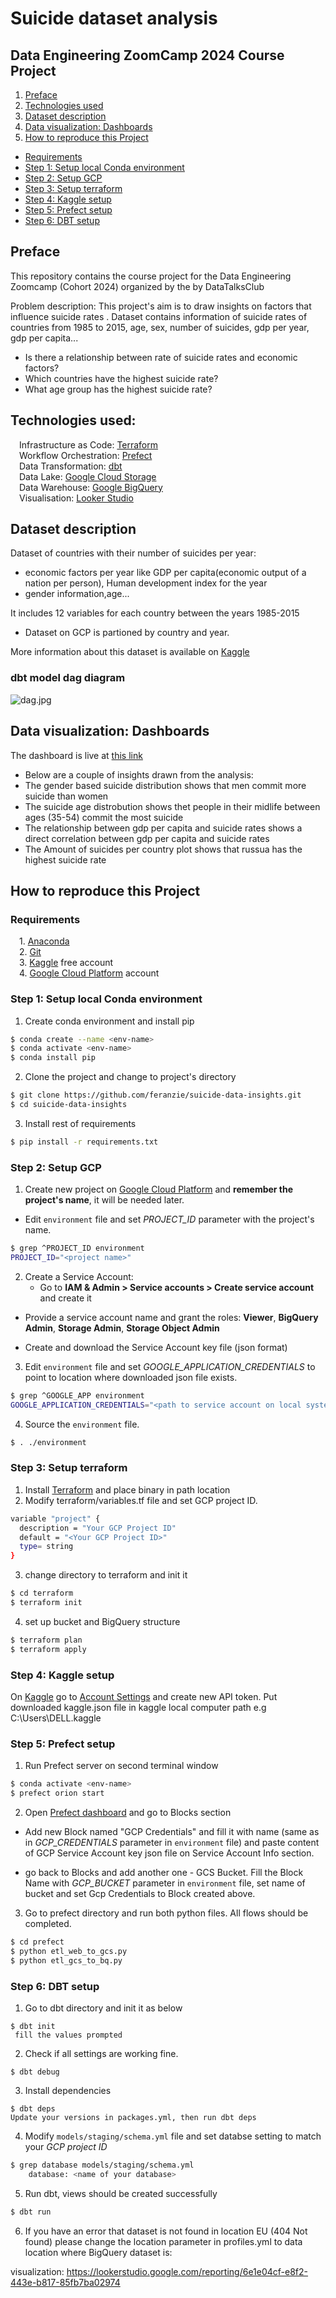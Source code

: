 # Suicide dataset analysis

## Data Engineering ZoomCamp 2024 Course Project 

1. [Preface](#preface)
2. [Technologies used](#technologies-used)
3. [Dataset description](#dataset-description)
4. [Data visualization: Dashboards](#data-visualization-dashboards)
5. [How to reproduce this Project](#how-to-reproduce-this-project)
  - [Requirements](#requirements)
  - [Step 1: Setup local Conda environment](#step-1-setup-local-conda-environment)
  - [Step 2: Setup GCP](#step-2-setup-gcp)
  - [Step 3: Setup terraform](#step-3-setup-terraform)
  - [Step 4: Kaggle setup](#step-4-kaggle-setup)
  - [Step 5: Prefect setup](#step-5-prefect-setup)
  - [Step 6: DBT setup](#step-6-dbt-setup)

## Preface

This repository contains the course project for the Data Engineering Zoomcamp (Cohort 2024) organized by the by DataTalksClub

Problem description: This project's aim is to draw insights on factors that influence suicide rates .
Dataset contains information of suicide rates of countries from 1985 to 2015, age, sex, number of suicides, gdp per year, gdp per capita...

- Is there a relationship between rate of suicide rates and economic factors?
- Which countries have the highest suicide rate?
- What age group has the highest suicide rate?

## Technologies used:
&emsp;Infrastructure as Code: [Terraform](https://www.terraform.io)      
&emsp;Workflow Orchestration: [Prefect](https://www.prefect.io)   
&emsp;Data Transformation: [dbt](https://www.getdbt.com)  
&emsp;Data Lake: [Google Cloud Storage](https://cloud.google.com/storage)     
&emsp;Data Warehouse: [Google BigQuery](https://cloud.google.com/bigquery)    
&emsp;Visualisation: [Looker Studio](http://lookerstudio.google.com/)  


## Dataset description

Dataset of countries with their number of suicides per year:
- economic factors per year like GDP per capita(economic output of a nation per person), Human development index for the year
- gender information,age...

It includes 12 variables for each country between the years 1985-2015



- Dataset on GCP is partioned by country and year.

More information about this dataset is available on [Kaggle](https://www.kaggle.com/datasets/russellyates88/suicide-rates-overview-1985-to-2016)

### dbt model dag diagram

![dag.jpg](https://github.com/feranzie/suicide-data-insights/blob/master/images/dag.jpg)

## Data visualization: Dashboards

The dashboard is live at [this link](https://lookerstudio.google.com/reporting/6e1e04cf-e8f2-443e-b817-85fb7ba02974)
- Below are a couple of insights drawn from the analysis:
- The gender based suicide distribution shows that men commit more suicide than women
- The suicide age distrobution shows thet people in their midlife between ages (35-54) commit the most suicide
- The relationship between gdp per capita and suicide rates shows a direct correlation between gdp per capita and suicide rates
- The Amount of suicides per country plot shows that russua has the highest suicide rate



## How to reproduce this Project

### Requirements

&emsp;1. [Anaconda](https://www.anaconda.com/)<br>
&emsp;2. [Git](https://git-scm.com/)<br>
&emsp;3. [Kaggle](https://www.kaggle.com/) free account<br>
&emsp;4. [Google Cloud Platform]() account<br>

### Step 1: Setup local Conda environment

1. Create conda environment and install pip
```bash
$ conda create --name <env-name>
$ conda activate <env-name>
$ conda install pip
```
2. Clone the project and change to project's directory
```bash
$ git clone https://github.com/feranzie/suicide-data-insights.git
$ cd suicide-data-insights
```
3. Install rest of requirements
```bash
$ pip install -r requirements.txt
```
### Step 2: Setup GCP

1. Create new project on [Google Cloud Platform](https://console.cloud.google.com/projectcreate) and **remember the project's name**, it will be needed later. 


- Edit ```environment``` file and set *PROJECT_ID* parameter with the project's name.

```bash
$ grep ^PROJECT_ID environment
PROJECT_ID="<project name>"
```

2. Create a Service Account:
    - Go to **IAM & Admin > Service accounts > Create service account** and create it

- Provide a service account name and grant the roles: **Viewer**, **BigQuery Admin**, **Storage Admin**, **Storage Object Admin**

- Create and download the Service Account key file (json format)

3. Edit ```environment``` file and set *GOOGLE_APPLICATION_CREDENTIALS* to point to location where downloaded json file exists.

```bash
$ grep ^GOOGLE_APP environment
GOOGLE_APPLICATION_CREDENTIALS="<path to service account on local system>"
```
4. Source the ```environment``` file.
```bash
$ . ./environment
```

### Step 3: Setup terraform

1. Install [Terraform](https://www.terraform.io) and place binary in path location
2. Modify terraform/variables.tf file and set GCP project ID. 

```bash
variable "project" {
  description = "Your GCP Project ID"
  default = "<Your GCP Project ID>"
  type= string
}

```
3. change directory to terraform and init it

```bash
$ cd terraform
$ terraform init
```

4. set up bucket and BigQuery structure

```bash
$ terraform plan
$ terraform apply
```

### Step 4: Kaggle setup

On [Kaggle](https://www.kaggle.com/) go to [Account Settings](https://www.kaggle.com/settings/account) and create new API token.
Put downloaded kaggle.json file in kaggle local computer path e.g C:\Users\DELL\.kaggle

### Step 5: Prefect setup

1. Run Prefect server on second terminal window

```bash
$ conda activate <env-name>
$ prefect orion start
```

2. Open [Prefect dashboard](http://127.0.0.1:4200) and go to Blocks section

- Add new Block named "GCP Credentials" and fill it with name (same as in *GCP_CREDENTIALS* parameter in ```environment``` file) and paste content of GCP Service Account key json file on Service Account Info section.


- go back to Blocks and add another one - GCS Bucket. Fill the Block Name with *GCP_BUCKET* parameter in ```environment``` file, set name of bucket and set Gcp Credentials to Block created above.


3. Go to prefect directory and run both python files. All flows should be completed.

```bash
$ cd prefect
$ python etl_web_to_gcs.py
$ python etl_gcs_to_bq.py
```

### Step 6: DBT setup

1. Go to dbt directory and init it as below

```
$ dbt init
 fill the values prompted
```

2. Check if all settings are working fine.

```
$ dbt debug
```


3. Install dependencies

```
$ dbt deps
Update your versions in packages.yml, then run dbt deps
```

4. Modify ```models/staging/schema.yml``` file and set databse setting to match your *GCP project ID*

```bash
$ grep database models/staging/schema.yml
    database: <name of your database>
```

5. Run dbt, views should be created successfully

```bash
$ dbt run
```

6. If you have an error that dataset is not found in location EU (404 Not found) please change the location parameter in profiles.yml to data location where BigQuery dataset is:























visualization: https://lookerstudio.google.com/reporting/6e1e04cf-e8f2-443e-b817-85fb7ba02974
